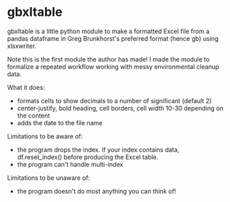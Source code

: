 # gbxltable
gbxltable is a little python module to make a formatted Excel file from a pandas dataframe in Greg Brunkhorst's preferred format (hence gb) using xlsxwriter.

Note this is the first module the author has made!  I made the module to formalize a repeated workflow working with messy environmental cleanup data.    

What it does:  
* formats cells to show decimals to a number of significant (default 2)
* center-justify, bold heading, cell borders, cell width 10-30 depending on the content
* adds the date to the file name

Limitations to be aware of:
* the program drops the index.  If your index contains data, df.reset_index() before producing the Excel table.
* the program can't handle multi-index

Limitations to be unaware of:
* the program doesn't do most anything you can think of!

